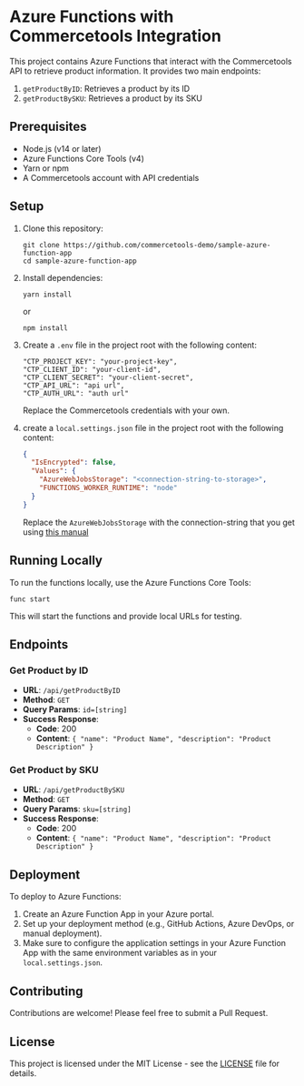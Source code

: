 # Azure Functions with Commercetools Integration

This project contains Azure Functions that interact with the Commercetools API to retrieve product information. It provides two main endpoints:

1. `getProductByID`: Retrieves a product by its ID
2. `getProductBySKU`: Retrieves a product by its SKU

## Prerequisites

- Node.js (v14 or later)
- Azure Functions Core Tools (v4)
- Yarn or npm
- A Commercetools account with API credentials

## Setup

1. Clone this repository:
   ```
   git clone https://github.com/commercetools-demo/sample-azure-function-app
   cd sample-azure-function-app
   ```

2. Install dependencies:
   ```
   yarn install
   ```
   or
   ```
   npm install
   ```

3. Create a `.env` file in the project root with the following content:
   ```
   "CTP_PROJECT_KEY": "your-project-key",
   "CTP_CLIENT_ID": "your-client-id",
   "CTP_CLIENT_SECRET": "your-client-secret",
   "CTP_API_URL": "api url",
   "CTP_AUTH_URL": "auth url"
   ```
   Replace the Commercetools credentials with your own.
4. create a `local.settings.json` file in the project root with the following content:
   ```json
   {
     "IsEncrypted": false,
     "Values": {
       "AzureWebJobsStorage": "<connection-string-to-storage>",
       "FUNCTIONS_WORKER_RUNTIME": "node"
     }
   }
   ```
   Replace the `AzureWebJobsStorage` with the connection-string that you get using [this manual](https://learn.microsoft.com/en-us/azure/azure-functions/functions-develop-vs-code?tabs=node-v4%2Cpython-v2%2Cisolated-process%2Cquick-create&pivots=programming-language-javascript#configure-the-project-to-run-locally)

## Running Locally

To run the functions locally, use the Azure Functions Core Tools:

```
func start
```

This will start the functions and provide local URLs for testing.

## Endpoints

### Get Product by ID

- **URL**: `/api/getProductByID`
- **Method**: `GET`
- **Query Params**: `id=[string]`
- **Success Response**: 
  - **Code**: 200
  - **Content**: `{ "name": "Product Name", "description": "Product Description" }`

### Get Product by SKU

- **URL**: `/api/getProductBySKU`
- **Method**: `GET`
- **Query Params**: `sku=[string]`
- **Success Response**: 
  - **Code**: 200
  - **Content**: `{ "name": "Product Name", "description": "Product Description" }`

## Deployment

To deploy to Azure Functions:

1. Create an Azure Function App in your Azure portal.
2. Set up your deployment method (e.g., GitHub Actions, Azure DevOps, or manual deployment).
3. Make sure to configure the application settings in your Azure Function App with the same environment variables as in your `local.settings.json`.

## Contributing

Contributions are welcome! Please feel free to submit a Pull Request.

## License

This project is licensed under the MIT License - see the [LICENSE](LICENSE) file for details.
